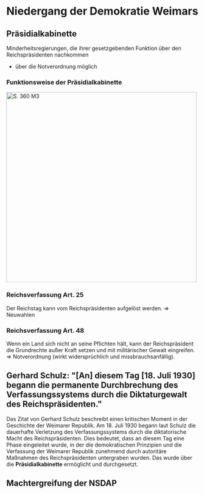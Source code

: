 # Niedergang der Demokratie Weimars

## Präsidialkabinette

Minderheitsregierungen, die ihrer gesetzgebenden Funktion über den Reichspräsidenten nachkommen

- über die Notverordnung möglich

### Funktionsweise der Präsidialkabinette

<img src="../../../images/Präsidialkabinette.jpg" alt="S. 360 M3" width="500" />

### Reichsverfassung Art. 25

Der Reichstag kann vom Reichspräsidenten aufgelöst werden. => Neuwahlen

### Reichsverfassung Art. 48

Wenn ein Land sich nicht an seine Pflichten hält, kann der Reichspräsident die Grundrechte außer Kraft setzen und mit militärischer Gewalt eingreifen. => Notverordnung (wirkt widersprüchlich und missbrauchsanfällig).

## Gerhard Schulz: "[An] diesem Tag [18. Juli 1930] begann die permanente Durchbrechung des Verfassungssystems durch die Diktaturgewalt des Reichspräsidenten."

Das Zitat von Gerhard Schulz beschreibt einen kritischen Moment in der Geschichte der Weimarer Republik. Am 18. Juli 1930 begann laut Schulz die dauerhafte Verletzung des Verfassungssystems durch die diktatorische Macht des Reichspräsidenten. Dies bedeutet, dass an diesem Tag eine Phase eingeleitet wurde, in der die demokratischen Prinzipien und die Verfassung der Weimarer Republik zunehmend durch autoritäre Maßnahmen des Reichspräsidenten untergraben wurden. Das wurde über die **Präsidialkabinette** ermöglicht und durchgesetzt.

## Machtergreifung der NSDAP
